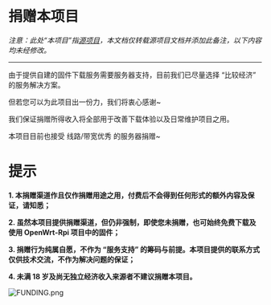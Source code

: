 # 捐赠本项目

*注意：此处“本项目”指[源项目](https://github.com/SuLingGG/OpenWrt-Rpi)，本文档仅转载源项目文档并添加此备注，以下内容均未经修改。*

----

由于提供自建的固件下载服务需要服务器支持，目前我们已尽量选择 “比较经济” 的服务解决方案。

但若您可以为此项目出一份力，我们将衷心感谢~

我们保证捐赠所得收入将全部用于改善下载体验以及日常维护项目之用。

本项目目前也接受 线路/带宽优秀 的服务器捐赠~

# 提示

**1. 本捐赠渠道作且仅作捐赠用途之用，付费后不会得到任何形式的额外内容及保证，请知悉；**

**2. 虽然本项目提供捐赠渠道，但仍非强制，即使您未捐赠，也可始终免费下载及使用 OpenWrt-Rpi 项目中的固件；**

**3. 捐赠行为纯属自愿，不作为 “服务支持” 的筹码与前提。本项目提供的联系方式仅供技术交流，不作为解决问题的保证；**

**4. 未满 18 岁及尚无独立经济收入来源者不建议捐赠本项目。**

<img src="https://img03.mifile.cn/v1/MI_542ED8B1722DC/6d609b4650ce286cfe9871260dffc224.png" alt="FUNDING.png" title="FUNDING.png" />
